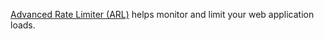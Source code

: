 [Advanced Rate Limiter (ARL)](../../smartwebsecurity/concepts/arl.md) helps monitor and limit your web application loads.